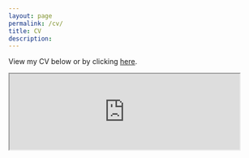 ```yaml
---
layout: page
permalink: /cv/
title: CV
description: 
---
```

View my CV below or by clicking <a class="page-link" target="_blank" href="https://www.dropbox.com/scl/fi/nul3p1lal83o1liuvemwe/Yoon_CV.pdf?rlkey=wf71l20uwqtrt1ncvmzmenu9u&e=2&raw=1">here</a>. <br>
<iframe src="https://www.dropbox.com/scl/fi/nul3p1lal83o1liuvemwe/Yoon_CV.pdf?rlkey=wf71l20uwqtrt1ncvmzmenu9u&e=2&raw=1#toolbar=0" style="width: 90%" class="myIframe" >
<p>Hi SOF</p>
</iframe>

<script type="text/javascript" language="javascript"> 
$('.myIframe').css('height', $(window).height()+'px');
</script>
